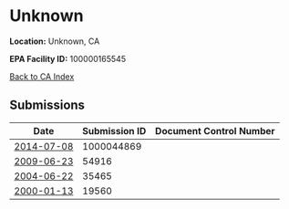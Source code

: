 # Unknown

**Location:** Unknown, CA

**EPA Facility ID:** 100000165545

[Back to CA Index](../../index.md)

## Submissions

| Date | Submission ID | Document Control Number |
|------|--------------|-------------------------|
| [2014-07-08](submissions/1000044869.md) | 1000044869 |  |
| [2009-06-23](submissions/54916.md) | 54916 |  |
| [2004-06-22](submissions/35465.md) | 35465 |  |
| [2000-01-13](submissions/19560.md) | 19560 |  |
